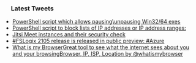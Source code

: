 <h3><a href="https://twitter.com/endi24"><img height=16 src="https://upload.wikimedia.org/wikipedia/sco/9/9f/Twitter_bird_logo_2012.svg"></a> Latest Tweets</h3>

<!-- BLOG-POST-LIST:START -->
- [PowerShell script which allows pausing\unpausing Win32/64 exes](https://rss.app/articles/cb4e791f6f6d729c074351566bd3a7c508111d6e1a31b6e890b6c809918773d2f150f40f60ded768fba46d74dc12089161d269e4c1)
- [PowerShell script to block lists of IP addresses or IP address ranges:](https://rss.app/articles/cb4e791f6f6d729c074351566bd3a7c508111d6e1a31b6e890b6c809918773d2f150f40f60ded768f1ab687fdb13069064d46de6c0)
- [Jitsi Meet instances and their security check](https://rss.app/articles/cb4e791f6f6d729c074351566bd3a7c508111d6e1a31b6e890b6c809918773d2f150f40f60ded66ef4a2697adc140d9363dd6de3cb)
- [#FSLogix 2105 release is released in public preview:  #Azure](https://rss.app/articles/cb4e791f6f6d729c074351566bd3a7c508111d6e0b30bfe9cbe18c168c886088f10ba4482c9bc169f0ab6c75db160a9b61d06ae2c6127d1c8e39)
- [What is my BrowserGreat tool to see what the internet sees about you and your browsingBrowser, IP, ISP, Location  by @whatismybrowser](https://rss.app/articles/cb4e791f6f6d729c074351566bd3a7c508111d6e1a31b6e890b6c809918773d2f150f40f60ded66bf5a76b7adc12069062d26ee3c0)
<!-- BLOG-POST-LIST:END -->
